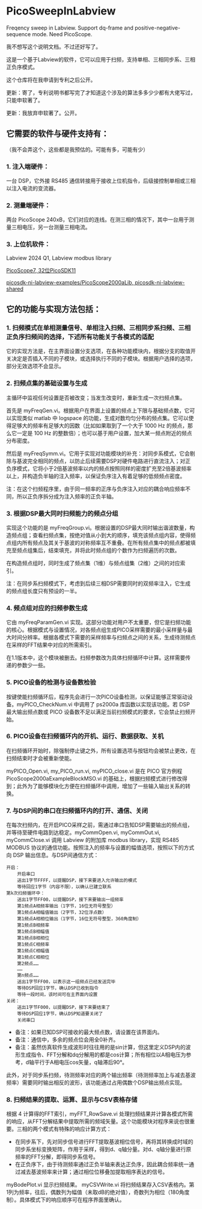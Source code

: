 # PicoSweepInLabview

Freqency sweep in Labview. Support dq-frame and positive-negative-sequence mode. Need PicoScope.

我不想写这个说明文档。不过还好写了。

这是一个基于Labview的软件，它可以应用于扫频，支持单相、三相同步系、三相正负序模式。

这个仓库将在我申请到专利之后公开。

更新：寄了，专利说明书都写完了才知道这个涉及的算法多多少少都有大佬写过，只能申软著了。

更新：我放弃申软著了。公开。

## 它需要的软件与硬件支持有：

（我不会弄这个，这些都是我预估的。可能有多，可能有少）

### 1. 注入端硬件：

一台 DSP，它外接 RS485 通信转接用于接收上位机指令，后级接控制单相或三相以注入电流的变流器。

### 2. 测量端硬件：

两台 PicoScope 240xB，它们对应的连线。在测三相的情况下，其中一台用于测量三相电压，另一台测量三相电流。

### 3. 上位机软件：

Labview 2024 Q1, Labview modbus library

[PicoScope7, 32位PicoSDK11](https://www.picotech.com/downloads)

[picosdk-ni-labview-examples/PicoScope2000aLib, picosdk-ni-labview-shared](https://github.com/picotech)

## 它的功能与实现方法包括：

### 1. 扫频模式在单相测量信号、单相注入扫频、三相同步系扫频、三相正负序扫频间的选择，下述所有功能关于各模式的适配

它的实现方法是，在主界面设置分支选项，在各种功能模块内，根据分支的取值开关决定是否插入不同的子模块，或选择执行不同的子模块。根据用户选择的选项，部分无效选项不会显示。

### 2. 扫频点集的基础设置与生成

主循环中监视任何设置是否被改变；当发生改变时，重新生成一次扫频点集。

首先是 myFreqGen.vi。根据用户在界面上设置的频点上下限与基础频点数，它可以实现类似 matlab 中 logspace 的功能，生成对数均匀分布的频点集。它可以使得足够大的频率有足够大的因数（比如如果取到了一个大于 1000 Hz 的频点，那么它一定是 100 Hz 的整数倍）；也可以基于用户设置，加大某一频点附近的频点分布密度。

然后是 myFreqSymm.vi。它用于实现对功能模块的补充：对同步系模式，它会剔除与基波完全相同的频点，以防止后续需要DSP对硬件电路进行直流注入；对正负序模式，它将小于2倍基波频率以内的频点按照同样的密度扩充至2倍基波频率以上，并构造负半轴的注入频率，以保证负序注入有着足够的低频频点密度。

注：在这个扫频程序里，由于同一频率的正序与负序注入对应的耦合响应频率不同，所以正负序拆分成为注入频率的正负半轴。

### 3. 根据DSP最大同时扫频能力的频点分组

实现这个功能的是 myFreqGroup.vi。根据设置的DSP最大同时输出谐波数量，构造频点组；查看扫频点集，按绝对值从小到大的顺序，填充该频点组内容，使得频点组内所有频点及其关于基波的对称频率互不重叠。在所有频点集中的频点都被填充至频点组集后，结束填充，并将此时频点组的个数作为扫频遍历的次数。

在构造频点组时，同时生成了频点集（1维）与频点组集（2维）之间的对应索引。

注：在同步系扫频模式下，考虑到后续三相DSP需要同时的双频率注入，它生成的频点组长度只有预设的一半。

### 4. 频点组对应的扫频参数生成

它由 myFreqParamGen.vi 实现。这部分功能对用户不太重要，但它是扫频功能的核心。根据模式与设置情况，对各频点组生成PICO采样需要的最小采样量与最大时间分辨率。根据各模式下需要的采样频率与扫频点之间的关系，生成待测频点在采样的FFT结果中对应的所需索引。

在1.1版本中，这个模块被删去。扫频参数改为具体扫频循环中计算。这样需要传递的参数少一些。

### 5. PICO设备的检测与设备数检验

按键使能扫频循环后，程序先会进行一次PICO设备检测，以保证能够正常驱动设备。myPICO_CheckNum.vi 中调用了 ps2000a 库函数以实现该功能。若 DSP 最大输出频点数或 PICO 设备数不足以满足当前扫频模式的要求，它会禁止扫频开始。

### 6. PICO设备在扫频循环内的开机、运行、数据获取、关机

在扫频循环开始时，除强制停止键之外，所有设置选项与按钮均会被禁止更改，在扫频结束时才会被重新使能。

myPICO_Open.vi, my_PICO_run.vi, myPICO_close.vi 是在 PICO 官方例程 PicoScope2000aExampleBlockMSO.vi 的基础上，根据扫频模式进行修改得到；此外为了能够模块化方便在扫频循环中调用，增加了一些输入输出关系的转换。

### 7. 与DSP间的串口在扫频循环内的打开、通信、关闭

在每次扫频内，在开启PICO采样之前，需通过串口告知DSP需要输出的频点组，并等待至硬件电路到达稳定。myCommOpen.vi, myCommOut.vi, myCommClose.vi 调用 Labview 的附加库 modbus library，实现 RS485 MODBUS 协议的通信功能。按照注入的频率与设置的幅值选项，按照以下的方式向 DSP 输出信息。与DSP间通信方式：

	开启：
		开启串口
		送出1字节FFFF，以提醒DSP，接下来要进入允许输出的模式
		等待回应1字节（内容不限），以确认已建立联系
	第k次扫频循环中：
		送出1字节FF00，以提醒DSP，接下来要输出一组频率
		第1频点A相频率输出（1字节，16位无符号整型）
		第1频点A相幅值输出（2字节，32位浮点数）
		第1频点A相相位输出（1字节，16位无符号整型，360角度制）
		第1频点B相频率
		第1频点B相幅值
		第1频点B相相位
		第1频点C相频率
		第1频点C相幅值
		第1频点C相相位
		第2频点……
		……
		第n频点……
		送出1字节FF00，以表示这一组频点已经发送完毕
		等待DSP回应1字节，确认DSP已收到指令
		等待一段时间，该时间可在主界面内设置
	关闭：
		送出1字节F000，以提醒DSP，接下来要结束了
		等待DSP回应1字节，确认DSP知道要关闭了
		关闭串口

- 备注：如果已知DSP可接收的最大频点数，请设置在该界面内。
- 备注：通信中，多余的频点位会用全0补齐。
- 备注：虽然仿真软件生成波形时往往用的是sin计算，但这里定义DSP内的波形生成指令、FFT分解和dq分解用的都是cos计算；所有相位以A相电压为参考，d轴平行于A相电压cos矢量，q轴滞后90°。

此外，对于同步系扫频，待测频率对应的两个输出频率（待测频率加上与减去基波频率）需要同时输出相反的波形，该功能通过占用偶数个DSP输出频点实现。

### 8. 扫频结果的提取、运算、显示与CSV表格存储

根据 4 计算得的FFT索引，myFFT_RowSave.vi 处理扫频结果并计算各模式所需的响应，从FFT分解结果中提取所需的频域矢量。这个功能模块对程序来说也很重要。三相的两个模式有特殊的响应计算方式：

- 在同步系下，先对同步信号进行FFT提取基波相位信号，再将其转换成时域的同步系坐标变换矩阵，作用于采样，得到d、q轴分量。对d、q轴分量进行原频率的FFT分解，即得同步系信号。
- 在正负序下，由于待测频率通过正负半轴来表达正负序，因此耦合频率统一通过减去基波频率来计算；通过相位位移叠加提取相序表达的信号。

myBodePlot.vi 显示扫频结果。 myCSVWrite.vi 将扫频结果存入CSV表格内。第1列为频率，往后，偶数列为幅值（未取dB的绝对值），奇数列为相位（180角度制）。具体模式下的响应顺序可在程序界面里确认。
